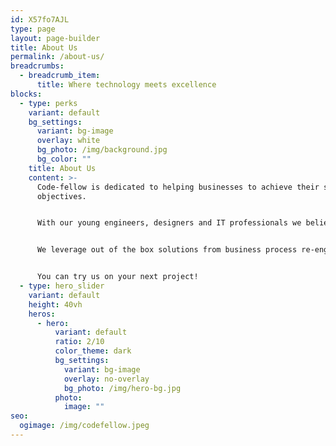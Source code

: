 ```yaml
---
id: X57fo7AJL
type: page
layout: page-builder
title: About Us
permalink: /about-us/
breadcrumbs:
  - breadcrumb_item:
      title: Where technology meets excellence
blocks:
  - type: perks
    variant: default
    bg_settings:
      variant: bg-image
      overlay: white
      bg_photo: /img/background.jpg
      bg_color: ""
    title: About Us
    content: >-
      Code-fellow is dedicated to helping businesses to achieve their strategic
      objectives. 


      With our young engineers, designers and IT professionals we believe in transforming the organizations into whole new digital world.


      We leverage out of the box solutions from business process re-engineering to process automation to make the business efficient and productive.


      You can try us on your next project!
  - type: hero_slider
    variant: default
    height: 40vh
    heros:
      - hero:
          variant: default
          ratio: 2/10
          color_theme: dark
          bg_settings:
            variant: bg-image
            overlay: no-overlay
            bg_photo: /img/hero-bg.jpg
          photo:
            image: ""
seo:
  ogimage: /img/codefellow.jpeg
---
```

